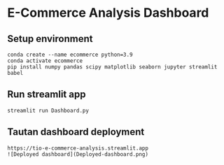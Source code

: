# E-Commerce Analysis Dashboard

## Setup environment
```
conda create --name ecommerce python=3.9
conda activate ecommerce
pip install numpy pandas scipy matplotlib seaborn jupyter streamlit babel
```

## Run streamlit app
```
streamlit run Dashboard.py
```

## Tautan dashboard deployment
```
https://tio-e-commerce-analysis.streamlit.app
![Deployed dashboard](Deployed-dashboard.png)
```
